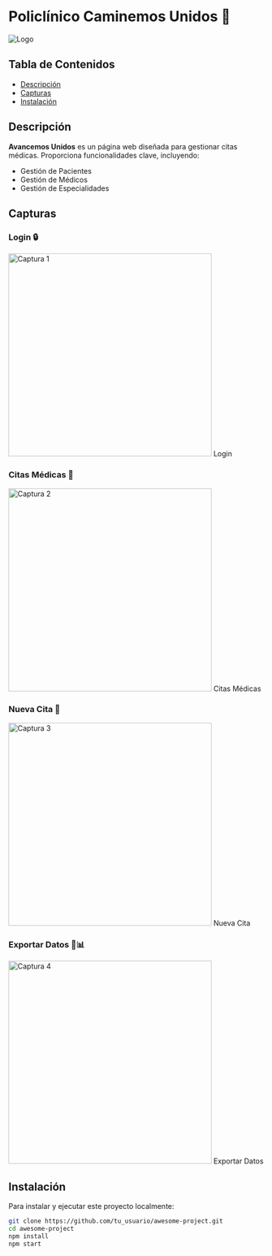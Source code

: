 # Policlínico Caminemos Unidos 🏥
![Logo](../assets/img/logo.png)
## Tabla de Contenidos
- [Descripción](#descripción)
- [Capturas](#capturas)
- [Instalación](#instalación)
## Descripción
**Avancemos Unidos** es un página web diseñada para gestionar citas médicas. Proporciona funcionalidades clave, incluyendo:
- Gestión de Pacientes
- Gestión de Médicos
- Gestión de Especialidades
## Capturas

### Login 🔒
<img src="../assets/img/screenshots/LOGIN.jpg" alt="Captura 1" width="400">
Login

### Citas Médicas 🥼
<img src="../assets/img/screenshots/CITAS.jpg" alt="Captura 2" width="400">
Citas Médicas

### Nueva Cita 📆
<img src="../assets/img/screenshots/NUEVACITA.jpg" alt="Captura 3" width="400">
Nueva Cita

### Exportar Datos 📄📊
<img src="../assets/img/screenshots/EXPORT.jpg" alt="Captura 4" width="400"> 
Exportar Datos

## Instalación
Para instalar y ejecutar este proyecto localmente:
```bash
git clone https://github.com/tu_usuario/awesome-project.git
cd awesome-project
npm install
npm start
```

